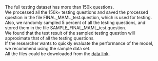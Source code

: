 The full testing dataset has more than 150k questions.  
We processed all the 150k+ testing questions and saved the processed question in the file FINAL_MAML_test.question, which is used for testing.  
Also, we randomly sampled 5 percent of all the testing questions, and stored them in the file SAMPLE_FINAL_MAML_test.question.  
We found that the test result of the sampled testing question will approximate that of all the testing questions.  
If the researcher wants to quickly evaluate the performance of the model, we recommend using the sample data set.  
All the files could be downloaded from the [data link](https://drive.google.com/drive/folders/1_3j6QsrLM2Sbq4e79ZpoBfUfkAUnt8iV?usp=sharing).       